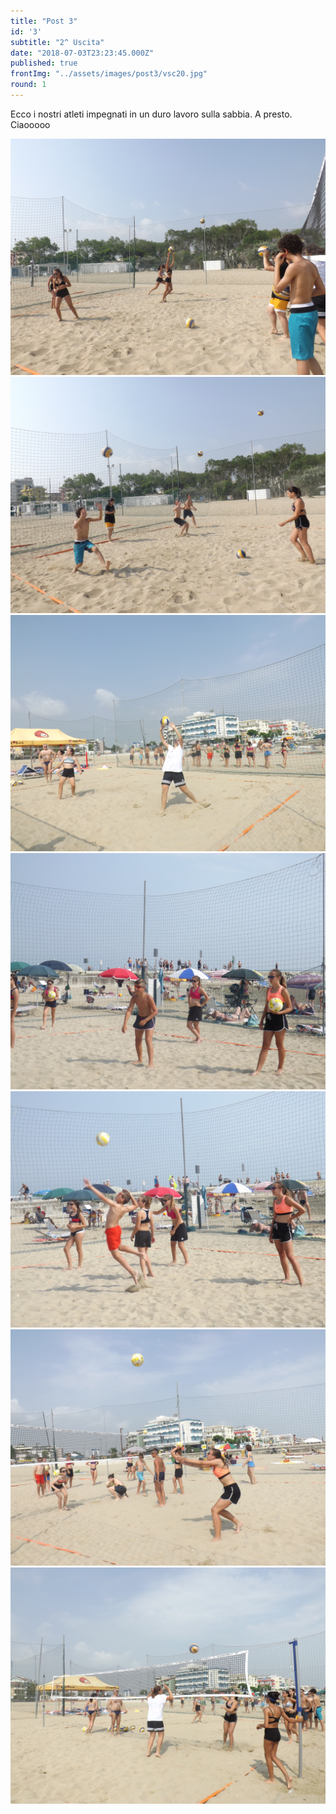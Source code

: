 ```yaml
---
title: "Post 3"
id: '3'
subtitle: "2^ Uscita"
date: "2018-07-03T23:23:45.000Z"
published: true
frontImg: "../assets/images/post3/vsc20.jpg"
round: 1
---
```


Ecco i nostri atleti impegnati in un duro lavoro sulla sabbia.
A presto. Ciaooooo

![](../assets/images/post3/vsc14.jpg)
![](../assets/images/post3/vsc15.jpg)
![](../assets/images/post3/vsc16.jpg)
![](../assets/images/post3/vsc17.jpg)
![](../assets/images/post3/vsc18.jpg)
![](../assets/images/post3/vsc19.jpg)
![](../assets/images/post3/vsc21.jpg)
